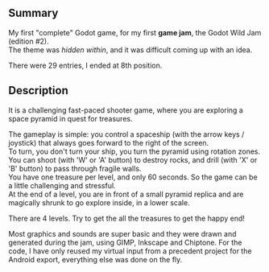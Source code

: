 ## Summary

My first "complete" Godot game, for my first **game jam**, the Godot Wild Jam (edition #2).  
The theme was _hidden within_, and it was difficult coming up with an idea.

There were 29 entries, I ended at 8th position.

## Description

It is a challenging fast-paced shooter game, where you are exploring a space pyramid in quest for treasures.

The gameplay is simple: you control a spaceship (with the arrow keys / joystick) that always goes forward to the right of the screen.  
To turn, you don't turn your ship, you turn the pyramid using rotation zones.  
You can shoot (with 'W' or 'A' button) to destroy rocks, and drill (with 'X' or 'B' button) to pass through fragile walls.  
You have one treasure per level, and only 60 seconds. So the game can be a little challenging and stressful.  
At the end of a level, you are in front of a small pyramid replica and are magically shrunk to go explore inside, in a lower scale.

There are 4 levels. Try to get the all the treasures to get the happy end!

Most graphics and sounds are super basic and they were drawn and generated during the jam, using GIMP, Inkscape and Chiptone.
For the code, I have only reused my virtual input from a precedent project for the Android export, everything else was done on the fly.
